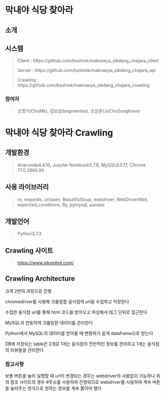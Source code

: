 # 막내야 식당 찾아라

## 소개

## 시스템
> <p>Client : https://github.com/bsshmk/maknaeya_sikdang_chajara_client</p>
> <p>Server : https://github.com/bsshmk/maknaeya_sikdang_chajara_api</p>
> <p>Crawling : https://github.com/bsshmk/maknaeya_sikdang_chajara_crawling</p>

### 참여자
> 조명기(ChoMk), 김보성(bsgreentea), 조성훈(JoChoSunghoon)

# 막내야 식당 찾아라 Crawling

## 개발환경
> Anaconda4.4.10, Jupyter Notebook5.7.8, MySQL8.0.17, Chrome 77.0.3865.90

## 사용 라이브러리
> re, requests, urlopen, BeautifulSoup, webdriver, WebDriverWait, expected_conditions, By, pymysql, pandas

## 개발언어
> Python3.7.3

## Crawling 사이트
> https://www.siksinhot.com/

## Crawling Architecture
<p>크게 2번의 과정으로 진행</p>
<p>chromedriver를 사용해 크롤링할 음식점의 url을 수집하고 저장한다</p>
<p>수집한 음식점 url를 통해 html 코드를 받아오고 파싱해서 태그 단위로 접근한다</p>
<p>MySQL과 연동하여 크롤링한 데이터를 관리한다</p>
<p>Python에서 MySQL의 데이터를 받아올 때 변환하기 쉽게 dataframe으로 받는다</p>
<p>DB에 저장되는 table은 2개로 1개는 음식점의 전반적인 정보를 관리하고 1개는 음식점의 리뷰들을 관리한다</p>

### 참고사항
<p> 보통 버튼을 눌러 실행할 때 url이 변경되는 경우는 webdriver의 사용없이 가능하나 위의 참조 사이트의 경우 #주소를 사용하여 진행되므로 webdriver를 사용하여 계속 버튼을 눌러주는 방식으로 원하는 정보를 계속 뽑아야 했다</p>
